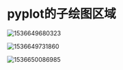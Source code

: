 # pyplot的子绘图区域 



![1536649680323](C:\Users\DR2016~1\AppData\Local\Temp\1536649680323.png)



![1536649731860](C:\Users\DR2016~1\AppData\Local\Temp\1536649731860.png)



![1536650086985](C:\Users\DR2016~1\AppData\Local\Temp\1536650086985.png)